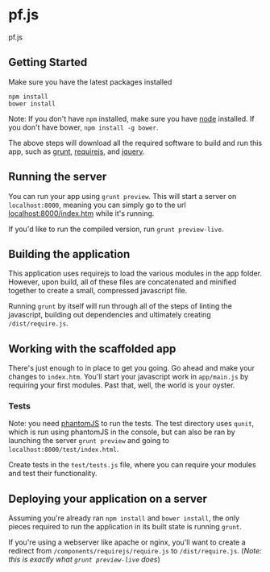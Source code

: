 # pf.js

pf.js

## Getting Started

Make sure you have the latest packages installed

```
npm install
bower install
```

Note: If you don't have `npm` installed, make sure you have
[node](http://nodejs.com) installed. If you don't have bower,
`npm install -g bower`.

The above steps will download all the required software to
build and run this app, such as [grunt](http://gruntjs.com),
[requirejs](http://requirejs.org), and [jquery](http://jquery.com).

## Running the server

You can run your app using `grunt preview`. This will start a
server on `localhost:8000`, meaning you can simply go to the
url [localhost:8000/index.htm](http://localhost:8000/index.htm)
while it's running.

If you'd like to run the compiled version, run
`grunt preview-live`.

## Building the application

This application uses requirejs to load the various modules in
the app folder. However, upon build, all of these files are
concatenated and minified together to create a small, compressed
javascript file.

Running `grunt` by itself will run through all of the steps of
linting the javascript, building out dependencies and ultimately
creating `/dist/require.js`.

## Working with the scaffolded app

There's just enough to in place to get you going. Go ahead
and make your changes to `index.htm`. You'll start your
javascript work in `app/main.js` by requiring your first
modules. Past that, well, the world is your oyster.

### Tests

Note: you need [phantomJS](http://phantomjs.org) to run the tests.
The test directory uses `qunit`, which is run using phantomJS
in the console, but can also be ran by launching the server
`grunt preview` and going to `localhost:8000/test/index.html`.

Create tests in the `test/tests.js` file, where you can
require your modules and test their functionality.

## Deploying your application on a server

Assuming you're already ran `npm install` and `bower install`,
the only pieces required to run the application in its built
state is running `grunt`.

If you're using a webserver like apache or nginx, you'll want
to create a redirect from `/components/requirejs/require.js` to
`/dist/require.js`. (*Note: this is exactly what `grunt
preview-live` does*)
